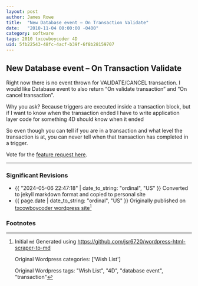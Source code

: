 ```yaml
---
layout: post
author: James Rowe
title:  "New Database event – On Transaction Validate"
date:   "2010-11-04 00:00:00 -0400"
category: software
tags: 2010 txcowboycoder 4D
uid: 5fb22543-48fc-4acf-b39f-6f8b28159707
---
```


## New Database event – On Transaction Validate

Right now there is no event thrown for VALIDATE/CANCEL transaction. I would like Database event to also return “On validate transaction” and “On cancel transaction”. 

Why you ask? Because triggers are executed inside a transaction block, but if I want to know when the transaction ended I have to write application layer code for something 4D should know when it ended

So even though you can tell if you are in a transaction and what level the transaction is at, you can never tell when that transaction has completed in a trigger.

Vote for the [feature request here](http://forums.4d.fr/Post/EN/4622327/1/4622328).

---

### Significant Revisions

- {{ "2024-05-06 22:47:18" | date_to_string: "ordinal", "US" }} Converted to jekyll markdown format and copied to personal site
- {{ page.date | date_to_string: "ordinal", "US" }} Originally published on [txcowboycoder wordpress site](https://txcowboycoder.wordpress.com/2010/11/04/new-database-event-on-transaction-validate/)[^draft]

### Footnotes

[^draft]: Initial `md` Generated using <https://github.com/jsr6720/wordpress-html-scraper-to-md>

    Original Wordpress categories: ['Wish List']

    Original Wordpress tags: "Wish List", "4D", "database event", "transaction"